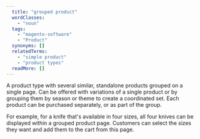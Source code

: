 ```yaml
---
  title: "grouped product"
  wordClasses: 
    - "noun"
  tags: 
    - "magento-software"
    - "Product"
  synonyms: []
  relatedTerms: 
    - "simple product"
    - "product types"
  readMore: []
---
```

A product type with several similar, standalone products grouped on a single page.  Can be offered with variations of a single product or by grouping them by season or theme to create a coordinated set. Each product can be purchased separately, or as part of the group.

For example, for a knife that's available in four sizes, all four knives can be displayed within a grouped product page. Customers can select the sizes they want and add them to the cart from this page.
